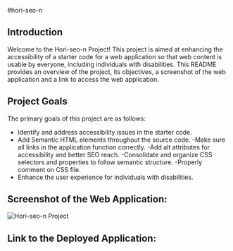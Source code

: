 #hori-seo-n

## Introduction
Welcome to the Hori-seo-n Project! This project is aimed at enhancing the accessibility of a starter code for a web application so that web content is usable by everyone, including individuals with disabilities. This README provides an overview of the project, its objectives, a screenshot of the web application and a link to access the web application.

## Project Goals
The primary goals of this project are as follows:
- Identify and address accessibility issues in the starter code.
- Add Semantic HTML elements throughout the source code.
-Make sure all links in the application function correctly.
-Add alt attributes for accessibility and better SEO reach.
-Consolidate and organize CSS selectors and properties to follow semantic structure.
-Properly comment on CSS file.
- Enhance the user experience for individuals with disabilities.

## Screenshot of the Web Application:
![Hori-seo-n Project](assets/images/Hori-seo-n.png)

## Link to the Deployed Application:
